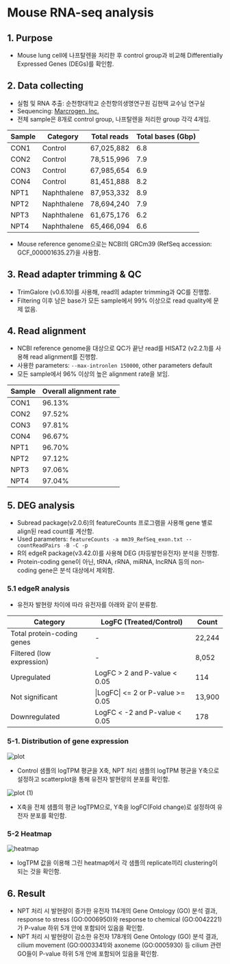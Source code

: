 # Mouse RNA-seq analysis
## 1. Purpose
+ Mouse lung cell에 나프탈렌을 처리한 후 control group과 비교해 Differentially Expressed Genes (DEGs)를 확인함.

## 2. Data collecting
+ 실험 및 RNA 추출: 순천향대학교 순천향의생명연구원 김현택 교수님 연구실
+ Sequencing: [Marcrogen, Inc.](https://www.macrogen.com/ko/main)
+ 전체 sample은 8개로 control group, 나프탈렌을 처리한 group 각각 4개임.

Sample | Category | Total reads | Total bases (Gbp)
--- | --- | --- | ---
CON1 | Control | 67,025,882 | 6.8
CON2 | Control | 78,515,996 | 7.9
CON3 | Control | 67,985,654 | 6.9
CON4 | Control | 81,451,888 | 8.2
NPT1 | Naphthalene | 87,953,332 | 8.9 
NPT2 | Naphthalene | 78,694,240 | 7.9
NPT3 | Naphthalene | 61,675,176 | 6.2
NPT4 | Naphthalene | 65,466,094 | 6.6

+ Mouse reference genome으로는 NCBI의 GRCm39 (RefSeq accession: GCF_000001635.27)을 사용함.

## 3. Read adapter trimming & QC
+ TrimGalore (v0.6.10)를 사용해, read의 adapter trimming과 QC를 진행함.
+ Filtering 이후 남은 base가 모든 sample에서 99% 이상으로 read quality에 문제 없음.

## 4. Read alignment
+ NCBI reference genome을 대상으로 QC가 끝난 read를 HISAT2 (v2.2.1)를 사용해 read alignment를 진행함.
+ 사용한 parameters: `--max-intronlen 150000`, other parameters default
+ 모든 sample에서 96% 이상의 높은 alignment rate을 보임.

Sample | Overall alignment rate
--- | ---
CON1 | 96.13%
CON2 | 97.52%
CON3 | 97.81%
CON4 | 96.67%
NPT1 | 96.70%
NPT2 | 97.12%
NPT3 | 97.06%
NPT4 | 97.04%

## 5. DEG analysis
+ Subread package(v2.0.6)의 featureCounts 프로그램을 사용해 gene 별로 align된 read count를 계산함.
+ Used parameters: `featureCounts -a mm39_RefSeq_exon.txt --countReadPairs -B -C -p`
+ R의 edgeR package(v3.42.0)를 사용해 DEG (차등발현유전자) 분석을 진행함.
+ Protein-coding gene이 아닌, tRNA, rRNA, miRNA, lncRNA 등의 non-coding gene은 분석 대상에서 제외함.

### 5.1 edgeR analysis
+ 유전자 발현량 차이에 따라 유전자를 아래와 같이 분류함.

Category | LogFC (Treated/Control) | Count
---- | ---- | ----
Total protein-coding genes | - | 22,244
Filtered (low expression) | - | 8,052
Upregulated | LogFC > 2 and P-value < 0.05 | 114
Not significant | \|LogFC\| <= 2 or P-value >= 0.05 | 13,900
Downregulated | LogFC < -2 and P-value < 0.05 | 178

### 5-1. Distribution of gene expression
![plot](https://github.com/logcossin/ForReport/assets/49052882/a5e9852b-8c05-43d6-b40d-6ddc2e9c31de)

+ Control 샘플의 logTPM 평균을 X축, NPT 처리 샘플의 logTPM 평균을 Y축으로 설정하고 scatterplot을 통해 유전자 발현량의 분포를 확인함.

![plot (1)](https://github.com/logcossin/ForReport/assets/49052882/23531cea-65cc-4605-a630-56ab7ca79001)

+ X축을 전체 샘플의 평균 logTPM으로, Y축을 logFC(Fold change)로 설정하여 유전자 분포를 확인함.

### 5-2 Heatmap 
![heatmap](https://github.com/logcossin/ForReport/assets/49052882/f62a9287-a5e0-4dd9-9b0a-9747a9216172)

+ logTPM 값을 이용해 그린 heatmap에서 각 샘플의 replicate끼리 clustering이 되는 것을 확인함.

## 6. Result

+ NPT 처리 시 발현량이 증가한 유전자 114개의 Gene Ontology (GO) 분석 결과, response to stress (GO:0006950)와 response to chemical (GO:0042221)가 P-value 하위 5개 안에 포함되어 있음을 확인함.
+ NPT 처리 시 발현량이 감소한 유전자 178개의 Gene Ontology (GO) 분석 결과, cilium movement (GO:0003341)와 axoneme (GO:0005930) 등 cilium 관련 GO들이 P-value 하위 5개 안에 포함되어 있음을 확인함.

